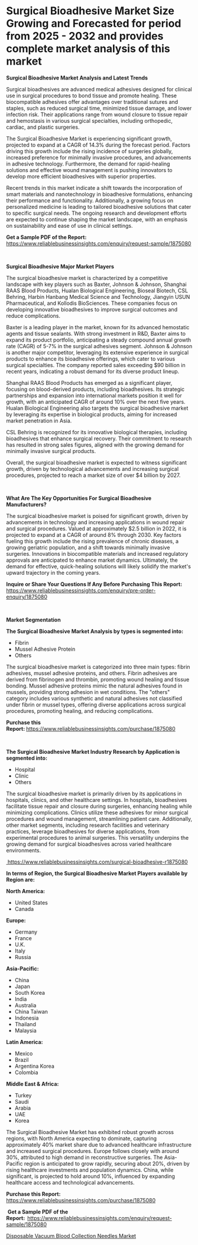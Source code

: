 <p><h1>Surgical Bioadhesive Market Size Growing and Forecasted for period from 2025 - 2032 and provides complete market analysis of this market</h1></p><p><strong>Surgical Bioadhesive Market Analysis and Latest Trends</strong></p>
<p><p>Surgical bioadhesives are advanced medical adhesives designed for clinical use in surgical procedures to bond tissue and promote healing. These biocompatible adhesives offer advantages over traditional sutures and staples, such as reduced surgical time, minimized tissue damage, and lower infection risk. Their applications range from wound closure to tissue repair and hemostasis in various surgical specialties, including orthopedic, cardiac, and plastic surgeries.</p><p>The Surgical Bioadhesive Market is experiencing significant growth, projected to expand at a CAGR of 14.3% during the forecast period. Factors driving this growth include the rising incidence of surgeries globally, increased preference for minimally invasive procedures, and advancements in adhesive technology. Furthermore, the demand for rapid-healing solutions and effective wound management is pushing innovators to develop more efficient bioadhesives with superior properties.</p><p>Recent trends in this market indicate a shift towards the incorporation of smart materials and nanotechnology in bioadhesive formulations, enhancing their performance and functionality. Additionally, a growing focus on personalized medicine is leading to tailored bioadhesive solutions that cater to specific surgical needs. The ongoing research and development efforts are expected to continue shaping the market landscape, with an emphasis on sustainability and ease of use in clinical settings.</p></p>
<p><strong>Get a Sample PDF of the Report:&nbsp;</strong> <a href="https://www.reliablebusinessinsights.com/enquiry/request-sample/1875080?utm_campaign=3020&utm_medium=2&utm_source=Github&utm_content=ia&utm_term=05032025&utm_id=surgical-bioadhesive">https://www.reliablebusinessinsights.com/enquiry/request-sample/1875080</a></p>
<p>&nbsp;</p>
<p><strong>Surgical Bioadhesive Major Market Players</strong></p>
<p><p>The surgical bioadhesive market is characterized by a competitive landscape with key players such as Baxter, Johnson & Johnson, Shanghai RAAS Blood Products, Hualan Biological Engineering, Bioseal Biotech, CSL Behring, Harbin Hanbang Medical Science and Technology, Jiangyin USUN Pharmaceutical, and Kollodis BioSciences. These companies focus on developing innovative bioadhesives to improve surgical outcomes and reduce complications.</p><p>Baxter is a leading player in the market, known for its advanced hemostatic agents and tissue sealants. With strong investment in R&D, Baxter aims to expand its product portfolio, anticipating a steady compound annual growth rate (CAGR) of 5-7% in the surgical adhesives segment. Johnson & Johnson is another major competitor, leveraging its extensive experience in surgical products to enhance its bioadhesive offerings, which cater to various surgical specialties. The company reported sales exceeding $90 billion in recent years, indicating a robust demand for its diverse product lineup.</p><p>Shanghai RAAS Blood Products has emerged as a significant player, focusing on blood-derived products, including bioadhesives. Its strategic partnerships and expansion into international markets position it well for growth, with an anticipated CAGR of around 10% over the next five years. Hualan Biological Engineering also targets the surgical bioadhesive market by leveraging its expertise in biological products, aiming for increased market penetration in Asia.</p><p>CSL Behring is recognized for its innovative biological therapies, including bioadhesives that enhance surgical recovery. Their commitment to research has resulted in strong sales figures, aligned with the growing demand for minimally invasive surgical products.</p><p>Overall, the surgical bioadhesive market is expected to witness significant growth, driven by technological advancements and increasing surgical procedures, projected to reach a market size of over $4 billion by 2027.</p></p>
<p>&nbsp;</p>
<p><strong>What Are The Key Opportunities For Surgical Bioadhesive Manufacturers?</strong></p>
<p><p>The surgical bioadhesive market is poised for significant growth, driven by advancements in technology and increasing applications in wound repair and surgical procedures. Valued at approximately $2.5 billion in 2022, it is projected to expand at a CAGR of around 8% through 2030. Key factors fueling this growth include the rising prevalence of chronic diseases, a growing geriatric population, and a shift towards minimally invasive surgeries. Innovations in biocompatible materials and increased regulatory approvals are anticipated to enhance market dynamics. Ultimately, the demand for effective, quick-healing solutions will likely solidify the market's upward trajectory in the coming years.</p></p>
<p><strong>Inquire or Share Your Questions If Any Before Purchasing This Report:</strong> <a href="https://www.reliablebusinessinsights.com/enquiry/pre-order-enquiry/1875080?utm_campaign=3020&utm_medium=2&utm_source=Github&utm_content=ia&utm_term=05032025&utm_id=surgical-bioadhesive">https://www.reliablebusinessinsights.com/enquiry/pre-order-enquiry/1875080</a></p>
<p>&nbsp;</p>
<p><strong>Market Segmentation</strong></p>
<p><strong>The Surgical Bioadhesive Market Analysis by types is segmented into:</strong></p>
<p><ul><li>Fibrin</li><li>Mussel Adhesive Protein</li><li>Others</li></ul></p>
<p><p>The surgical bioadhesive market is categorized into three main types: fibrin adhesives, mussel adhesive proteins, and others. Fibrin adhesives are derived from fibrinogen and thrombin, promoting wound healing and tissue bonding. Mussel adhesive proteins mimic the natural adhesives found in mussels, providing strong adhesion in wet conditions. The "others" category includes various synthetic and natural adhesives not classified under fibrin or mussel types, offering diverse applications across surgical procedures, promoting healing, and reducing complications.</p></p>
<p><strong>Purchase this Report:&nbsp;</strong><a href="https://www.reliablebusinessinsights.com/purchase/1875080?utm_campaign=3020&utm_medium=2&utm_source=Github&utm_content=ia&utm_term=05032025&utm_id=surgical-bioadhesive">https://www.reliablebusinessinsights.com/purchase/1875080</a></p>
<p>&nbsp;</p>
<p><strong>The Surgical Bioadhesive Market Industry Research by Application is segmented into:</strong></p>
<p><ul><li>Hospital</li><li>Clinic</li><li>Others</li></ul></p>
<p><p>The surgical bioadhesive market is primarily driven by its applications in hospitals, clinics, and other healthcare settings. In hospitals, bioadhesives facilitate tissue repair and closure during surgeries, enhancing healing while minimizing complications. Clinics utilize these adhesives for minor surgical procedures and wound management, streamlining patient care. Additionally, other market segments, including research facilities and veterinary practices, leverage bioadhesives for diverse applications, from experimental procedures to animal surgeries. This versatility underpins the growing demand for surgical bioadhesives across varied healthcare environments.</p></p>
<p><a href="https://www.reliablebusinessinsights.com/surgical-bioadhesive-r1875080?utm_campaign=3020&utm_medium=2&utm_source=Github&utm_content=ia&utm_term=05032025&utm_id=surgical-bioadhesive">&nbsp;https://www.reliablebusinessinsights.com/surgical-bioadhesive-r1875080</a></p>
<p><strong>In terms of Region, the Surgical Bioadhesive Market Players available by Region are:</strong></p>
<p>
    <p> <strong> North America: </strong>
        <ul>
            <li>United States</li>
            <li>Canada</li>
        </ul>
        </p> 
    <p> <strong> Europe: </strong>
        <ul>
            <li>Germany</li>
            <li>France</li>
            <li>U.K.</li>
            <li>Italy</li>
            <li>Russia</li>
        </ul>
        </p> 
    <p> <strong> Asia-Pacific: </strong>
        <ul>
            <li>China</li>
            <li>Japan</li>
            <li>South Korea</li>
            <li>India</li>
            <li>Australia</li>
            <li>China Taiwan</li>
            <li>Indonesia</li>
            <li>Thailand</li>
            <li>Malaysia</li>
        </ul>
        </p> 
    <p> <strong> Latin America: </strong>
        <ul>
            <li>Mexico</li>
            <li>Brazil</li>
            <li>Argentina Korea</li>
            <li>Colombia</li>
        </ul>
        </p> 
    <p> <strong> Middle East & Africa: </strong>
        <ul>
            <li>Turkey</li>
            <li>Saudi</li>
            <li>Arabia</li>
            <li>UAE</li>
            <li>Korea</li>
        </ul>
    </p>
    </p>
<p><p>The Surgical Bioadhesive Market has exhibited robust growth across regions, with North America expecting to dominate, capturing approximately 40% market share due to advanced healthcare infrastructure and increased surgical procedures. Europe follows closely with around 30%, attributed to high demand in reconstructive surgeries. The Asia-Pacific region is anticipated to grow rapidly, securing about 20%, driven by rising healthcare investments and population dynamics. China, while significant, is projected to hold around 10%, influenced by expanding healthcare access and technological advancements.</p></p>
<p><strong>Purchase this Report: </strong><a href="https://www.reliablebusinessinsights.com/purchase/1875080?utm_campaign=3020&utm_medium=2&utm_source=Github&utm_content=ia&utm_term=05032025&utm_id=surgical-bioadhesive">https://www.reliablebusinessinsights.com/purchase/1875080</a></p>
<p>&nbsp;<strong>Get a Sample PDF of the Report:&nbsp;&nbsp;</strong><a href="https://www.reliablebusinessinsights.com/enquiry/request-sample/1875080?utm_campaign=3020&utm_medium=2&utm_source=Github&utm_content=ia&utm_term=05032025&utm_id=surgical-bioadhesive">https://www.reliablebusinessinsights.com/enquiry/request-sample/1875080</a></p>
<p><strong></strong></p>
<p><p><a href="https://github.com/zitanebeibit9/Market-Research-Report-List-1/blob/main/disposable-vacuum-blood-collection-needles-market.md?utm_campaign=3020&utm_medium=2&utm_source=Github&utm_content=ia&utm_term=05032025&utm_id=surgical-bioadhesive">Disposable Vacuum Blood Collection Needles Market</a></p></p>